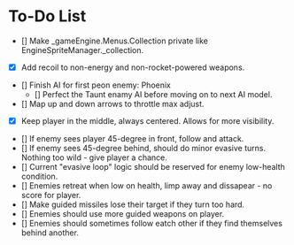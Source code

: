 # To-Do List

- [] Make _gameEngine.Menus.Collection private like EngineSpriteManager._collection.
- [x] Add recoil to non-energy and non-rocket-powered weapons.
- [] Finish AI for first peon enemy: Phoenix
	- [] Perfect the Taunt enamy AI before moving on to next AI model.
- [] Map up and down arrows to throttle max adjust.
- [x] Keep player in the middle, always centered. Allows for more visibility.
- [] If enemy sees player 45-degree in front, follow and attack.
- [] If enemy sees 45-degree behind, should do minor evasive turns. Nothing too wild - give player a chance.
- [] Current "evasive loop" logic should be reserved for enemy low-health condition.
- [] Enemies retreat when low on health, limp away and dissapear - no score for player.
- [] Make guided missiles lose their target if they turn too hard.
- [] Enemies should use more guided weapons on player.
- [] Enemies should sometimes follow eatch other if they find themselves behind another.
